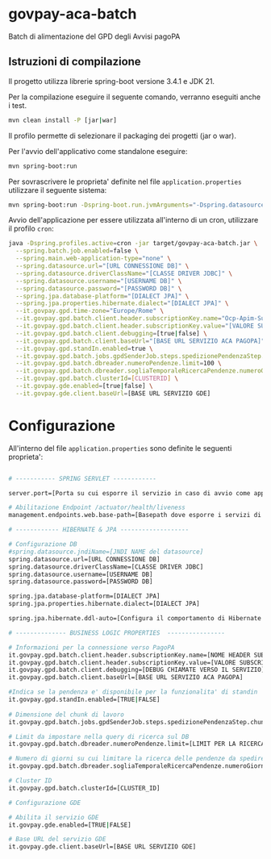 # govpay-aca-batch
Batch di alimentazione del GPD degli Avvisi pagoPA

## Istruzioni di compilazione

Il progetto utilizza librerie spring-boot versione 3.4.1 e JDK 21.

Per la compilazione eseguire il seguente comando, verranno eseguiti anche i test.


``` bash
mvn clean install -P [jar|war]
```

Il profilo permette di selezionare il packaging dei progetti (jar o war).

Per l'avvio dell'applicativo come standalone eseguire:

``` bash
mvn spring-boot:run
```

Per sovrascrivere le proprieta' definite nel file `application.properties` utilizzare il seguente sistema:

``` bash
mvn spring-boot:run -Dspring-boot.run.jvmArguments="-Dspring.datasource.url=[NUOVO_VALORE] ..."

```

Avvio dell'applicazione per essere utilizzata all'interno di un cron, utilizzare il profilo `cron`:

```bash
java -Dspring.profiles.active=cron -jar target/govpay-aca-batch.jar \
  --spring.batch.job.enabled=false \
  --spring.main.web-application-type="none" \
  --spring.datasource.url="[URL CONNESSIONE DB]" \
  --spring.datasource.driverClassName="[CLASSE DRIVER JDBC]" \
  --spring.datasource.username="[USERNAME DB]" \
  --spring.datasource.password="[PASSWORD DB]" \
  --spring.jpa.database-platform="[DIALECT JPA]" \
  --spring.jpa.properties.hibernate.dialect="[DIALECT JPA]" \
  --it.govpay.gpd.time-zone="Europe/Rome" \
  --it.govpay.gpd.batch.client.header.subscriptionKey.name="Ocp-Apim-Subscription-Key" \
  --it.govpay.gpd.batch.client.header.subscriptionKey.value="[VALORE SUBSCRIPTION-KEY]" \
  --it.govpay.gpd.batch.client.debugging=[true|false] \
  --it.govpay.gpd.batch.client.baseUrl="[BASE URL SERVIZIO ACA PAGOPA]" \
  --it.govpay.gpd.standIn.enabled=true \
  --it.govpay.gpd.batch.jobs.gpdSenderJob.steps.spedizionePendenzaStep.chunk-size=10 \
  --it.govpay.gpd.batch.dbreader.numeroPendenze.limit=100 \
  --it.govpay.gpd.batch.dbreader.sogliaTemporaleRicercaPendenze.numeroGiorni=7 \
  --it.govpay.gpd.batch.clusterId=[CLUSTERID] \
  --it.govpay.gde.enabled=[true|false] \
  --it.govpay.gde.client.baseUrl=[BASE URL SERVIZIO GDE]
```

# Configurazione

All'interno del file `application.properties` sono definite le seguenti proprieta':

``` bash

# ----------- SPRING SERVLET ------------

server.port=[Porta su cui esporre il servizio in caso di avvio come applicazione standalone]

# Abilitazione Endpoint /actuator/health/liveness
management.endpoints.web.base-path=[Basepath dove esporre i servizi di stato applicazione]

# ------------ HIBERNATE & JPA -------------------

# Configurazione DB
#spring.datasource.jndiName=[JNDI NAME del datasource]
spring.datasource.url=[URL CONNESSIONE DB]
spring.datasource.driverClassName=[CLASSE DRIVER JDBC]
spring.datasource.username=[USERNAME DB]
spring.datasource.password=[PASSWORD DB]

spring.jpa.database-platform=[DIALECT JPA]
spring.jpa.properties.hibernate.dialect=[DIALECT JPA]

spring.jpa.hibernate.ddl-auto=[Configura il comportamento di Hibernate nella generazione dello schema del database.]

# -------------- BUSINESS LOGIC PROPERTIES  ----------------

# Informazioni per la connessione verso PagoPA
it.govpay.gpd.batch.client.header.subscriptionKey.name=[NOME HEADER SUBSCRIPTION-KEY]
it.govpay.gpd.batch.client.header.subscriptionKey.value=[VALORE SUBSCRIPTION-KEY]
it.govpay.gpd.batch.client.debugging=[DEBUG CHIAMATE VERSO IL SERVIZIO]
it.govpay.gpd.batch.client.baseUrl=[BASE URL SERVIZIO ACA PAGOPA]

#Indica se la pendenza e' disponibile per la funzionalita' di standin
it.govpay.gpd.standIn.enabled=[TRUE|FALSE]
 
# Dimensione del chunk di lavoro
it.govpay.gpd.batch.jobs.gpdSenderJob.steps.spedizionePendenzaStep.chunk-size=[DIMENSIONE CHUNK]

# Limit da impostare nella query di ricerca sul DB
it.govpay.gpd.batch.dbreader.numeroPendenze.limit=[LIMIT PER LA RICERCA SUL DB]

# Numero di giorni su cui limitare la ricerca delle pendenze da spedire all'ACA
it.govpay.gpd.batch.dbreader.sogliaTemporaleRicercaPendenze.numeroGiorni=[LIMITE TEMPORALE RICERCA PENDENZE DA SPEDIRE]

# Cluster ID
it.govpay.gpd.batch.clusterId=[CLUSTER_ID]

# Configurazione GDE

# Abilita il servizio GDE
it.govpay.gde.enabled=[TRUE|FALSE]

# Base URL del servizio GDE
it.govpay.gde.client.baseUrl=[BASE URL SERVIZIO GDE]
```
